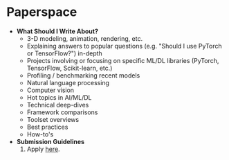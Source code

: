 # Paperspace
- **What Should I Write About?**
  - 3-D modeling, animation, rendering, etc.
  - Explaining answers to popular questions (e.g. "Should I use PyTorch or TensorFlow?") in-depth
  - Projects involving or focusing on specific ML/DL libraries (PyTorch, TensorFlow, Scikit-learn, etc.)
  - Profiling / benchmarking recent models
  - Natural language processing
  - Computer vision
  - Hot topics in AI/ML/DL
  - Technical deep-dives
  - Framework comparisons
  - Toolset overviews
  - Best practices
  - How-to's
- **Submission Guidelines**
  1. Apply [here](https://forms.gle/39xhcNrMWZo1BqGS8).